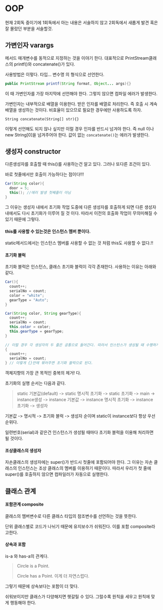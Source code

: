 # OOP

현재 2회독 중이기에 1회독에서 아는 내용은 서술하지 않고 2회독에서 새롭게 발견 혹은 잘 몰랐던 부분을 서술할것.

## 가변인자 varargs

메서드 매개변수를 동적으로 지정하는 것을 이야기 한다. 대표적으로 PrintStream클래스의 printf()와 concatenate()가 있다.

사용방법은 이렇다. 타입... 변수명 의 형식으로 선언한다.

```java
public PrintStream printf(String format, Object... args){}
```

이 때 가변인자를 가장 마지막에 선언해야 한다. 그렇지 않으면 컴파일 에러가 발생한다.

가변인자는 내부적으로 배열을 이용한다. 받은 인자를 배열로 처리한다. 즉 호출 시 계속 배열을 생성하는 것이다. 비효율이 있으므로 필요한 경우에만 사용하도록 하자.

`String concatenate(String[] str){}`

이렇게 선언해도 되지 않나 싶지만 이럴 경우 인자를 반드시 넘겨야 한다. 즉 null 이나 new String[0]을 넘겨주어야 한다. 값이 없는 `concatenate()`는 에러가 발생한다. 



## 생성자 constructor

다른생성자를 호출할 때 this()를 사용하는건 알고 있다. 그러나 또다른 조건이 있다. 

바로 첫줄에서만 호출이 가능하다는 점이다!!!

```java
Car(String color){
  door = 5;
  this(); //에러 발생 첫째줄이 아님
}
```

그 이유는 생성자 내에서 초기화 작업 도중에 다른 생성자를 호출하게 되면 다른 생성자 내에서도 다시 초기화가 이루어 질 것 이다. 따라서 이전의 호출화 작업이 무의미해질 수 있기 때문에 그렇다.

#### this를 사용할 수 있는것은 인스턴스 멤버 뿐이다.

static메서드에서는 인스턴스 멤버를 사용할 수 없는 것 처럼 this도 사용할 수 없다.!!

#### 초기화 블럭

초기화 블럭은 인스턴스, 클래스 초기화 블럭이 각각 존재한다. 사용하는 이유는 아래와 같다.

```java
Car(){
  count++;
  serialNo = count;
  color = "white";
  gearType = "Auto";
}

Car(String color, String gearType){
  count++;
  serialNo = count;
  this.color = color;
  this.gearType = gearType;
}
 
// 이럴 경우 각 생성자의 두 줄은 공통으로 들어간다. 따라서 인스턴스가 생성될 때 수행하게끔 공통부분을 묶어주면 좋을 것 같다.
{
  count++;
  serialNo = count;
} // 이렇게 {}안에 묶어주면 초기화 블럭으로 된다.
```

객체지향의 가장 큰 목적인 중복의 제거! 다.

초기화의 실행 순서는 다음과 같다.

> static 기본값(default) -> static 명시적 초기화 -> static 초기화 -> main -> instance생성 -> instance 기본값 -> instance 명시적 초기화 -> instance 초기화 -> 생성자

기본값 -> 명시적 -> 초기화 블럭 -> 생성자 순이며 static이 instance보다 항상 우선순위다.

일련번호(serial)과 같은건 인스턴스가 생성될 때마다 초기화 블럭을 이용해 처리하면 될 것이다.

#### 조상클래스의 생성자

자손클래스의 생성자에는 super()가 반드시 첫줄에 포함되어야 한다. 그 이유는 자손 클래스의 인스턴스는 조상 클래스의 멤버를 이용하기 때문이다. 따라서 우리가 첫 줄에 super()를 호출하지 않으면 컴파일러가 자동으로 실행한다.



## 클래스 관계

#### 포함관계 composite

클래스의 멤버변수로 다른 클래스 타입의 참조변수를 선언하는 것을 뜻한다.

단위 클래스별로 코드가 나뉘기 때문에 유지보수가 쉬워진다. 이를 포함 composite라고한다.

#### 상속과 포함

is-a 와 has-a의 관계다.

> Circle is a Point.
>
> Circle has a Point. 이게 더 자연스럽다.

그렇기 때문에 상속보다는 포함이 더 맞다.

쉬워보이지만 클래스가 다양해지면 헷갈릴 수 있다. 그럴수록 원칙을 세우고 원칙에 맞게 행동해야 한다.